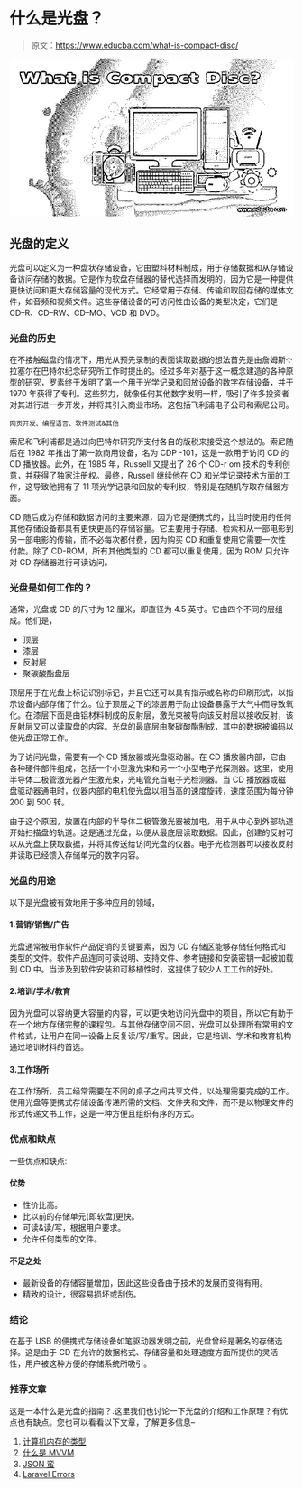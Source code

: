 # 什么是光盘？

> 原文：<https://www.educba.com/what-is-compact-disc/>

![What is Compact Disc](img/19887aa26349dd8d5dafb101626ba19e.png)



## 光盘的定义

光盘可以定义为一种盘状存储设备，它由塑料材料制成，用于存储数据和从存储设备访问存储的数据。它是作为软盘存储器的替代选择而发明的，因为它是一种提供更快访问和更大存储容量的现代方式。它经常用于存储、传输和取回存储的媒体文件，如音频和视频文件。这些存储设备的可访问性由设备的类型决定，它们是 CD–R、CD–RW、CD–MO、VCD 和 DVD。

### 光盘的历史

在不接触磁盘的情况下，用光从预先录制的表面读取数据的想法首先是由詹姆斯·t·拉塞尔在巴特尔纪念研究所工作时提出的。经过多年对基于这一概念建造的各种原型的研究，罗素终于发明了第一个用于光学记录和回放设备的数字存储设备，并于 1970 年获得了专利。这些努力，就像任何其他数字发明一样，吸引了许多投资者对其进行进一步开发，并将其引入商业市场。这包括飞利浦电子公司和索尼公司。

<small>网页开发、编程语言、软件测试&其他</small>

索尼和飞利浦都是通过向巴特尔研究所支付各自的版税来接受这个想法的。索尼随后在 1982 年推出了第一款商用设备，名为 CDP -101，这是一款用于访问 CD 的 CD 播放器。此外，在 1985 年，Russell 又提出了 26 个 CD-r om 技术的专利创意，并获得了独家注册权。最终，Russell 继续他在 CD 和光学记录技术方面的工作，这导致他拥有了 11 项光学记录和回放的专利权，特别是在随机存取存储器方面。

CD 随后成为存储和数据访问的主要来源，因为它是便携式的，比当时使用的任何其他存储设备都具有更快更高的存储容量。它主要用于存储、检索和从一部电影到另一部电影的传输，而不必每次都付费，因为购买 CD 和重复使用它需要一次性付款。除了 CD-ROM，所有其他类型的 CD 都可以重复使用，因为 ROM 只允许对 CD 存储器进行可读访问。

### 光盘是如何工作的？

通常，光盘或 CD 的尺寸为 12 厘米，即直径为 4.5 英寸。它由四个不同的层组成。他们是，

*   顶层
*   漆层
*   反射层
*   聚碳酸酯盘层

顶层用于在光盘上标记识别标记，并且它还可以具有指示或名称的印刷形式，以指示设备内部存储了什么。位于顶层之下的漆层用于防止设备暴露于大气中而导致氧化。在漆层下面是由铝材料制成的反射层，激光束被导向该反射层以接收反射，该反射层又可以读取盘的内容。光盘的最底层由聚碳酸酯制成，其中的数据被编码以使光盘正常工作。

为了访问光盘，需要有一个 CD 播放器或光盘驱动器。在 CD 播放器内部，它由各种硬件部件组成，包括一个小型激光束和另一个小型电子光探测器。这里，使用半导体二极管激光器产生激光束，光电管充当电子光检测器。当 CD 播放器或磁盘驱动器通电时，仪器内部的电机使光盘以相当高的速度旋转，速度范围为每分钟 200 到 500 转。

由于这个原因，放置在内部的半导体二极管激光器被加电，用于从中心到外部轨道开始扫描盘的轨道。这是通过光盘，以便从最底层读取数据。因此，创建的反射可以从光盘上获取数据，并将其传送给访问光盘的仪器。电子光检测器可以接收反射并读取已经馈入存储单元的数字内容。

### 光盘的用途

以下是光盘被有效地用于多种应用的领域，

#### 1.营销/销售/广告

光盘通常被用作软件产品促销的关键要素，因为 CD 存储区能够存储任何格式和类型的文件。软件产品连同可读说明、支持文件、参考链接和安装密钥一起被加载到 CD 中。当涉及到软件安装和可移植性时，这提供了较少人工工作的好处。

#### 2.培训/学术/教育

因为光盘可以容纳更大容量的内容，可以更快地访问光盘中的项目，所以它有助于在一个地方存储完整的课程包。与其他存储空间不同，光盘可以处理所有常用的文件格式，让用户在同一设备上反复读/写/重写。因此，它是培训、学术和教育机构通过培训材料的首选。

#### 3.工作场所

在工作场所，员工经常需要在不同的桌子之间共享文件，以处理需要完成的工作。使用光盘等便携式存储设备传递所需的文档、文件夹和文件，而不是以物理文件的形式传递文书工作，这是一种方便且组织有序的方式。

### 优点和缺点

一些优点和缺点:

#### 优势

*   性价比高。
*   比以前的存储单元(即软盘)更快。
*   可读&读/写，根据用户要求。
*   允许任何类型的文件。

#### 不足之处

*   最新设备的存储容量增加，因此这些设备由于技术的发展而变得有用。
*   精致的设计，很容易损坏或刮伤。

### 结论

在基于 USB 的便携式存储设备如笔驱动器发明之前，光盘曾经是著名的存储选择。这是由于 CD 在允许的数据格式、存储容量和处理速度方面所提供的灵活性，用户被这种方便的存储系统所吸引。

### 推荐文章

这是一本什么是光盘的指南？.这里我们也讨论一下光盘的介绍和工作原理？有优点也有缺点。您也可以看看以下文章，了解更多信息–

1.  [计算机内存的类型](https://www.educba.com/types-of-memory-in-computer/)
2.  [什么是 MVVM](https://www.educba.com/what-is-mvvm/)
3.  [JSON 蛮](https://www.educba.com/json-pretty/)
4.  [Laravel Errors](https://www.educba.com/laravel-error/)





